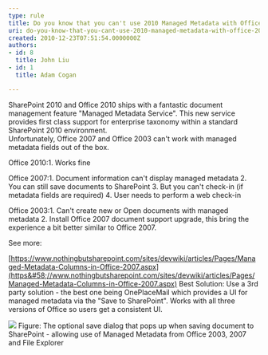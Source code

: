 ```yaml
---
type: rule
title: Do you know that you can't use 2010 Managed Metadata with Office 2007 out of the box?
uri: do-you-know-that-you-cant-use-2010-managed-metadata-with-office-2007-out-of-the-box
created: 2010-12-23T07:51:54.0000000Z
authors:
- id: 8
  title: John Liu
- id: 1
  title: Adam Cogan

---
```


 SharePoint 2010 and Office 2010 ships with a fantastic document management feature "Managed Metadata Service". This new service provides first class support for enterprise taxonomy within a standard SharePoint 2010 environment. 
<br>Unfortunately, Office 2007 and Office 2003 can't work with managed metadata fields out of the box. 

Office 2010:1. Works fine


Office 2007:1. Document information can't display managed metadata
2. You can still save documents to SharePoint
3. But you can't check-in (if metadata fields are required)
4. User needs to perform a web check-in


Office 2003:1. Can't create new or Open documents with managed metadata
2. Install Office 2007 document support upgrade, this bring the experience a bit better similar to Office 2007.

 See more: 

[https://www.nothingbutsharepoint.com/sites/devwiki/articles/Pages/Managed-Metadata-Columns-in-Office-2007.aspx](https&#58;//www.nothingbutsharepoint.com/sites/devwiki/articles/Pages/Managed-Metadata-Columns-in-Office-2007.aspx)
 Best Solution:
 Use a 3rd party solution - the best one being OnePlaceMail which provides a UI for managed metadata via the "Save to SharePoint". Works with all three versions of Office so users get a consistent UI. 

![](/SoftwareDevelopment/RulesToBetterSharePoint/PublishingImages/OnePlaceMail.jpg)
Figure: The optional save dialog that pops up when saving document to SharePoint - allowing use of Managed Metadata from Office 2003, 2007 and File Explorer

